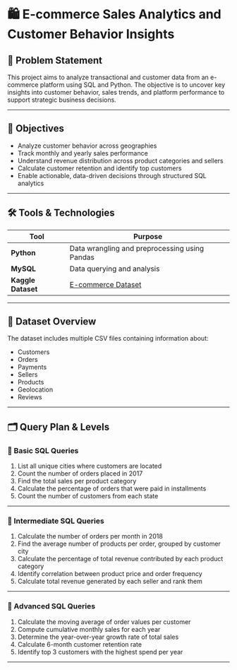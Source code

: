 # 🛍️ E-commerce Sales Analytics and Customer Behavior Insights

## 📌 Problem Statement
This project aims to analyze transactional and customer data from an e-commerce platform using SQL and Python. The objective is to uncover key insights into customer behavior, sales trends, and platform performance to support strategic business decisions.

---

## 🎯 Objectives

- Analyze customer behavior across geographies
- Track monthly and yearly sales performance
- Understand revenue distribution across product categories and sellers
- Calculate customer retention and identify top customers
- Enable actionable, data-driven decisions through structured SQL analytics

---

## 🛠️ Tools & Technologies

| Tool        | Purpose                            |
|-------------|------------------------------------|
| **Python**  | Data wrangling and preprocessing using Pandas |
| **MySQL**   | Data querying and analysis         |
| **Kaggle Dataset** | [E-commerce Dataset](https://www.kaggle.com/datasets/devarajv88/target-dataset) |

---

## 📂 Dataset Overview

The dataset includes multiple CSV files containing information about:
- Customers
- Orders
- Payments
- Sellers
- Products
- Geolocation
- Reviews

---

## 🗂️ Query Plan & Levels

### 🔹 Basic SQL Queries
1. List all unique cities where customers are located  
2. Count the number of orders placed in 2017  
3. Find the total sales per product category  
4. Calculate the percentage of orders that were paid in installments  
5. Count the number of customers from each state  

---

### 🔸 Intermediate SQL Queries
1. Calculate the number of orders per month in 2018  
2. Find the average number of products per order, grouped by customer city  
3. Calculate the percentage of total revenue contributed by each product category  
4. Identify correlation between product price and order frequency  
5. Calculate total revenue generated by each seller and rank them  

---

### 🔺 Advanced SQL Queries
1. Calculate the moving average of order values per customer  
2. Compute cumulative monthly sales for each year  
3. Determine the year-over-year growth rate of total sales  
4. Calculate 6-month customer retention rate  
5. Identify top 3 customers with the highest spend per year  

---
